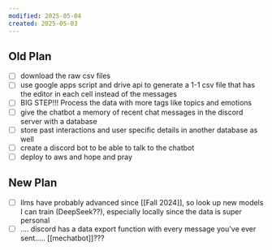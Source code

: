 ```yaml
---
modified: 2025-05-04
created: 2025-05-03
---
```

## Old Plan
- [ ] download the raw csv files
- [ ] use google apps script and drive api to generate a 1-1 csv file that has the editor in each cell instead of the messages
- [ ] BIG STEP!!! Process the data with more tags like topics and emotions
- [ ] give the chatbot a memory of recent chat messages in the discord server with a database
- [ ] store past interactions and user specific details in another database as well
- [ ] create a discord bot to be able to talk to the chatbot
- [ ] deploy to aws and hope and pray

## New Plan
- [ ] llms have probably advanced since [[Fall 2024]], so look up new models I can train (DeepSeek??), especially locally since the data is super personal
- [ ] .... discord has a data export function with every message you've ever sent..... [[mechatbot]]???
